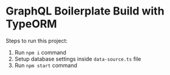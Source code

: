 # GraphQL Boilerplate Build with TypeORM

Steps to run this project:

1. Run `npm i` command
2. Setup database settings inside `data-source.ts` file
3. Run `npm start` command
